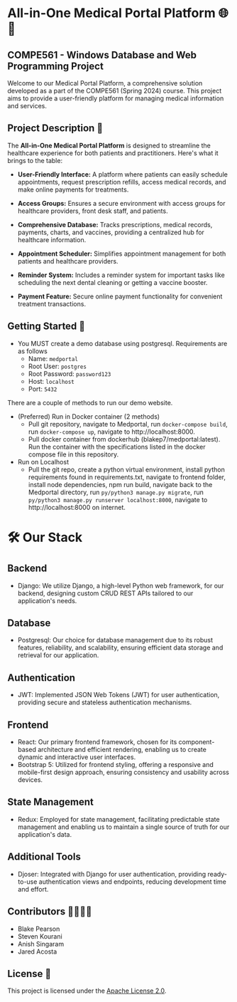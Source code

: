 # All-in-One Medical Portal Platform 🌐💉

## COMPE561 - Windows Database and Web Programming Project

Welcome to our Medical Portal Platform, a comprehensive solution developed as a part of the COMPE561 (Spring 2024) course. This project aims to provide a user-friendly platform for managing medical information and services.

## Project Description 🏥

The **All-in-One Medical Portal Platform** is designed to streamline the healthcare experience for both patients and practitioners. Here's what it brings to the table:

- **User-Friendly Interface:** A platform where patients can easily schedule appointments, request prescription refills, access medical records, and make online payments for treatments.

- **Access Groups:** Ensures a secure environment with access groups for healthcare providers, front desk staff, and patients.

- **Comprehensive Database:** Tracks prescriptions, medical records, payments, charts, and vaccines, providing a centralized hub for healthcare information.

- **Appointment Scheduler:** Simplifies appointment management for both patients and healthcare providers.

- **Reminder System:** Includes a reminder system for important tasks like scheduling the next dental cleaning or getting a vaccine booster.

- **Payment Feature:** Secure online payment functionality for convenient treatment transactions.

## Getting Started 🚀

- You MUST create a demo database using postgresql. Requirements are as follows
  - Name: `medportal`
  - Root User: `postgres`
  - Root Password: `password123`
  - Host: `localhost`
  - Port: `5432`

There are a couple of methods to run our demo website.
- (Preferred) Run in Docker container (2 methods)
  - Pull git repository, navigate to Medportal, run `docker-compose build`, run `docker-compose up`, navigate to http://localhost:8000.
  - Pull docker container from dockerhub (blakep7/medportal:latest). Run the container with the specifications listed in the docker compose file in this repository.
- Run on Localhost
  - Pull the git repo, create a python virtual environment, install python requirements found in requirements.txt, navigate to frontend folder, install node dependencies, npm run build, navigate back to the Medportal directory, run `py/python3 manage.py migrate`, run `py/python3 manage.py runserver localhost:8000`, navigate to http://localhost:8000 on internet.

# 🛠️ Our Stack

## Backend
- Django: We utilize Django, a high-level Python web framework, for our backend, designing custom CRUD REST APIs tailored to our application's needs.

## Database
- Postgresql: Our choice for database management due to its robust features, reliability, and scalability, ensuring efficient data storage and retrieval for our application.

## Authentication
- JWT: Implemented JSON Web Tokens (JWT) for user authentication, providing secure and stateless authentication mechanisms.

## Frontend
- React: Our primary frontend framework, chosen for its component-based architecture and efficient rendering, enabling us to create dynamic and interactive user interfaces.
- Bootstrap 5: Utilized for frontend styling, offering a responsive and mobile-first design approach, ensuring consistency and usability across devices.

## State Management
- Redux: Employed for state management, facilitating predictable state management and enabling us to maintain a single source of truth for our application's data.

## Additional Tools
- Djoser: Integrated with Django for user authentication, providing ready-to-use authentication views and endpoints, reducing development time and effort.

## Contributors 👩‍💻👨‍💻

- Blake Pearson
- Steven Kourani
- Anish Singaram
- Jared Acosta

## License 📜

This project is licensed under the [Apache License 2.0](LICENSE).

